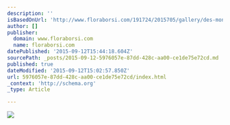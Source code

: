 ```yaml
---
description: ''
isBasedOnUrl: 'http://www.floraborsi.com/191724/2015705/gallery/des-monstres'
author: []
publisher:
  domain: www.floraborsi.com
  name: floraborsi.com
datePublished: '2015-09-12T15:44:18.604Z'
sourcePath: _posts/2015-09-12-5976057e-87dd-428c-aa00-ce1de75e72cd.md
published: true
dateModified: '2015-09-12T15:02:57.850Z'
url: 5976057e-87dd-428c-aa00-ce1de75e72cd/index.html
_context: 'http://schema.org'
_type: Article

---
```

![](https://m1.behance.net/rendition/pm/11921863/disp/9fac7d69d9fd420413b7a76ca377909b.jpg)